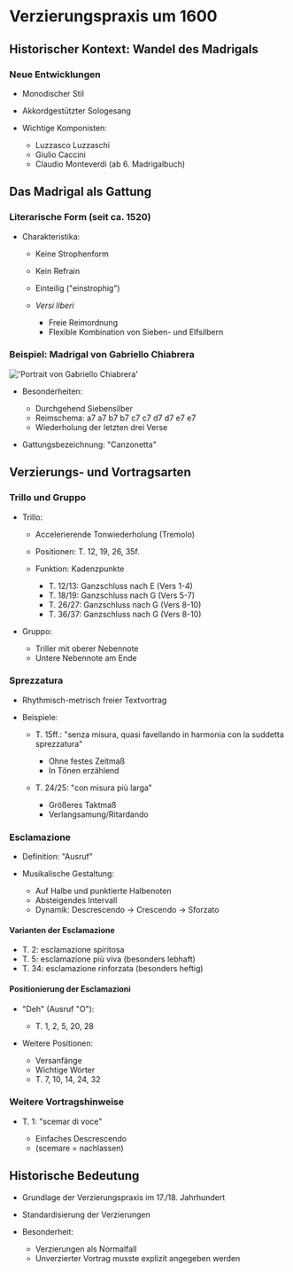 <!--
author: Dennis Ried
email: dennis.ried@musikwiss.uni-halle.de
version: 1.0.0
language: de
narrator: Deutsch Female
import: ../config.md
tags: verzierung, 1600
-->

# Verzierungspraxis um 1600

## Historischer Kontext: Wandel des Madrigals

### Neue Entwicklungen
* Monodischer Stil
* Akkordgestützter Sologesang
* Wichtige Komponisten:

  * Luzzasco Luzzaschi
  * Giulio Caccini
  * Claudio Monteverdi (ab 6. Madrigalbuch)

## Das Madrigal als Gattung

### Literarische Form (seit ca. 1520)
* Charakteristika:

  * Keine Strophenform
  * Kein Refrain
  * Einteilig ("einstrophig")
  * _Versi liberi_

    * Freie Reimordnung
    * Flexible Kombination von Sieben- und Elfsilbern

### Beispiel: Madrigal von Gabriello Chiabrera

!['Portrait von Gabriello Chiabrera'](https://upload.wikimedia.org/wikipedia/commons/thumb/d/d6/Ottavio_Leoni%2C_Gabriello_Chiabrera%2C_1625%2C_NGA_159736.jpg/250px-Ottavio_Leoni%2C_Gabriello_Chiabrera%2C_1625%2C_NGA_159736.jpg "Gabriello Chiabrera, Bild: wikimedia")
* Besonderheiten:

  * Durchgehend Siebensilber
  * Reimschema: a7 a7 b7 b7 c7 c7 d7 d7 e7 e7
  * Wiederholung der letzten drei Verse

* Gattungsbezeichnung: "Canzonetta"

## Verzierungs- und Vortragsarten

### Trillo und Gruppo
* Trillo:

  * Accelerierende Tonwiederholung (Tremolo)
  * Positionen: T. 12, 19, 26, 35f.
  * Funktion: Kadenzpunkte

    * T. 12/13: Ganzschluss nach E (Vers 1-4)
    * T. 18/19: Ganzschluss nach G (Vers 5-7)
    * T. 26/27: Ganzschluss nach G (Vers 8-10)
    * T. 36/37: Ganzschluss nach G (Vers 8-10)

* Gruppo:

  * Triller mit oberer Nebennote
  * Untere Nebennote am Ende

### Sprezzatura
* Rhythmisch-metrisch freier Textvortrag
* Beispiele:

  * T. 15ff.: "senza misura, quasi favellando in harmonia con la suddetta sprezzatura"
    * Ohne festes Zeitmaß
    * In Tönen erzählend

  * T. 24/25: "con misura più larga"
    * Größeres Taktmaß
    * Verlangsamung/Ritardando

### Esclamazione
* Definition: "Ausruf"
* Musikalische Gestaltung:

  * Auf Halbe und punktierte Halbenoten
  * Absteigendes Intervall
  * Dynamik: Descrescendo → Crescendo → Sforzato

#### Varianten der Esclamazione
* T. 2: esclamazione spiritosa
* T. 5: esclamazione più viva (besonders lebhaft)
* T. 34: esclamazione rinforzata (besonders heftig)

#### Positionierung der Esclamazioni
* "Deh" (Ausruf "O"):

  * T. 1, 2, 5, 20, 28

* Weitere Positionen:

  * Versanfänge
  * Wichtige Wörter
  * T. 7, 10, 14, 24, 32

### Weitere Vortragshinweise
* T. 1: "scemar di voce"

  * Einfaches Descrescendo
  * (scemare = nachlassen)

## Historische Bedeutung
* Grundlage der Verzierungspraxis im 17./18. Jahrhundert
* Standardisierung der Verzierungen
* Besonderheit: 

  * Verzierungen als Normalfall
  * Unverzierter Vortrag musste explizit angegeben werden

